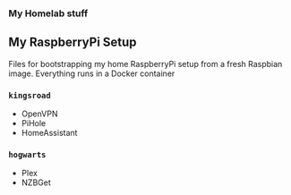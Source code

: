 ### My Homelab stuff

## My RaspberryPi Setup

Files for bootstrapping my home RaspberryPi setup from a fresh Raspbian image. Everything runs
in a Docker container

### `kingsroad`
* OpenVPN
* PiHole
* HomeAssistant

### `hogwarts`
* Plex
* NZBGet